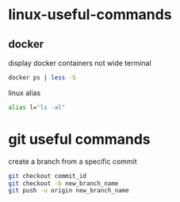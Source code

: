 # linux-useful-commands
## docker
display docker containers not wide terminal
```bash
docker ps | less -S
```
linux alias
```bash
alias l="ls -al"
```
# git useful commands
create a branch from a specific commit
```bash
git checkout commit_id
git checkout -b new_branch_name
git push -u origin new_branch_name
```
